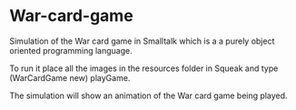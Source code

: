 # War-card-game
Simulation of the War card game in Smalltalk which is a a purely object oriented programming language.

To run it place all the images in the resources folder in Squeak and type (WarCardGame new) playGame.

The simulation will show an animation of the War card game being played.
